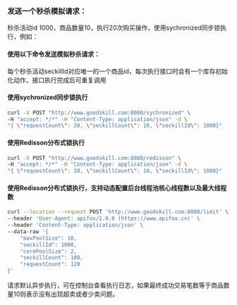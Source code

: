 ### 发送一个秒杀模拟请求：

秒杀活动id 1000，商品数量10，执行20次购买操作，使用sychronized同步锁执行，例如：

#### 使用以下命令发送模拟秒杀请求：

每个秒杀活动seckillId对应唯一的一个商品id，每次执行接口时会有一个库存初始化动作，接口执行完成后可重复调用

#### 使用sychronized同步锁执行
```bash
curl -X POST "http://www.goodskill.com:8080/sychronized" \
-H "accept: */*" -H "Content-Type: application/json" -d \
"{ \"requestCount\": 20, \"seckillCount\": 10, \"seckillId\": 1000}"
```

#### 使用Redisson分布式锁执行
```bash
curl -X POST "http://www.goodskill.com:8080/redisson" \
-H "accept: */*" -H "Content-Type: application/json" -d \
"{ \"requestCount\": 20, \"seckillCount\": 10, \"seckillId\": 1000}"
```

#### 使用Redisson分布式锁执行，支持动态配置后台线程池核心线程数以及最大线程数
```bash
curl --location --request POST 'http://www.goodskill.com:8080/limit' \
--header 'User-Agent: apifox/1.0.0 (https://www.apifox.cn)' \
--header 'Content-Type: application/json' \
--data-raw '{
    "maxPoolSize": 10,
    "seckillId": 1000,
    "corePoolSize": 2,
    "seckillCount": 100,
    "requestCount": 120
}'
```

请求默认异步执行，可在控制台查看执行日志，如果最终成功交易笔数等于商品数量10则表示没有出现超卖或者少卖问题。
